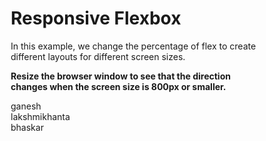 <!DOCTYPE html>
<html>
<head>
<style>
* {
  box-sizing: border-box;
}

.flex-container {
  display: flex;
  flex-wrap: wrap;
  font-size: 30px;
  text-align: center;
}

.flex-item-left {
  background-color: #f1f1f1;
  padding: 10px;
  flex: 50%;
}

.flex-item-right {
  background-color: dodgerblue;
  padding: 10px;
  flex: 50%;
}

/* Responsive layout - makes a one column-layout instead of a two-column layout */
@media (max-width: 800px) {
  .flex-item-right, .flex-item-left {
    flex: 100%;
  }
}
</style>
</head>
<body>

<h1>Responsive Flexbox</h1>

<p>In this example, we change the percentage of flex to create different layouts for different screen sizes.</p>
<p><b>Resize the browser window to see that the direction changes when the 
screen size is 800px or smaller.</b></p>

<div class="flex-container">
  <div class="flex-item-left">ganesh</div>
  <div class="flex-item-right">lakshmikhanta</div>
  <div class="flex-item-center">bhaskar</div>
</div>

</body>
</html>
